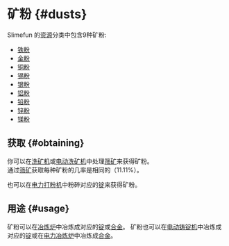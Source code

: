 # 矿粉 {#dusts}

 Slimefun 的[资源](/Resources)分类中包含9种矿粉:

* [铁粉](/Iron-Dust)
* [金粉](/Gold-Dust)
* [铜粉](/Copper-Dust)
* [锡粉](/Tin-Dust)
* [银粉](/Silver-Dust)
* [铝粉](/Aluminum-Dust)
* [铅粉](/Lead-Dust)
* [锌粉](/Zinc-Dust)
* [镁粉](/Magnesium-Dust)

## 获取 {#obtaining}

你可以在[洗矿机](/Ore-Washer)或[电动洗矿机](/Electric-Dust-Washer)中处理[筛矿](/Sifted-Ore)来获得矿粉。  
通过[筛矿](/Sifted-Ore)获取每种矿粉的几率是相同的（11.11%）。

也可以在[电力打粉机](/Electric-Ingot-Pulverizer)中粉碎对应的[锭](/Ingots#metals)来获得矿粉。

## 用途 {#usage}

矿粉可以在[冶炼炉](/Smeltery)中冶炼成对应的[锭](/Ingots#metals)或[合金](/Ingots#alloys)。
矿粉也可以在[电动铸锭机](/Electric-Ingot-Factory)中冶炼成对应的[锭](/Ingots#metals)或在[电力冶炼炉](/Electric-Smeltery)中冶炼成[合金](/Ingots#alloys)。
